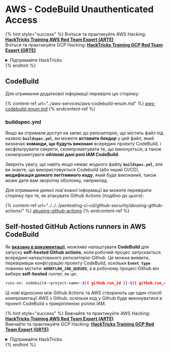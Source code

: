 # AWS - CodeBuild Unauthenticated Access

{% hint style="success" %}
Вчіться та практикуйте AWS Hacking:<img src="/.gitbook/assets/image.png" alt="" data-size="line">[**HackTricks Training AWS Red Team Expert (ARTE)**](https://training.hacktricks.xyz/courses/arte)<img src="/.gitbook/assets/image.png" alt="" data-size="line">\
Вчіться та практикуйте GCP Hacking: <img src="/.gitbook/assets/image (2).png" alt="" data-size="line">[**HackTricks Training GCP Red Team Expert (GRTE)**<img src="/.gitbook/assets/image (2).png" alt="" data-size="line">](https://training.hacktricks.xyz/courses/grte)

<details>

<summary>Підтримайте HackTricks</summary>

* Перевірте [**плани підписки**](https://github.com/sponsors/carlospolop)!
* **Приєднуйтесь до** 💬 [**групи Discord**](https://discord.gg/hRep4RUj7f) або [**групи telegram**](https://t.me/peass) або **слідкуйте** за нами у **Twitter** 🐦 [**@hacktricks\_live**](https://twitter.com/hacktricks\_live)**.**
* **Діліться хакерськими трюками, подаючи PR до** [**HackTricks**](https://github.com/carlospolop/hacktricks) та [**HackTricks Cloud**](https://github.com/carlospolop/hacktricks-cloud) репозиторіїв на github.

</details>
{% endhint %}

## CodeBuild

Для отримання додаткової інформації перевірте цю сторінку:

{% content-ref url="../aws-services/aws-codebuild-enum.md" %}
[aws-codebuild-enum.md](../aws-services/aws-codebuild-enum.md)
{% endcontent-ref %}

### buildspec.yml

Якщо ви отримали доступ на запис до репозиторію, що містить файл під назвою **`buildspec.yml`**, ви можете **вставити бекдор** у цей файл, який визначає **команди, що будуть виконані** всередині проекту CodeBuild, і ексфільтрувати секрети, скомпрометувати те, що виконується, а також скомпрометувати **облікові дані ролі IAM CodeBuild**.

Зверніть увагу, що навіть якщо немає жодного файлу **`buildspec.yml`**, але ви знаєте, що використовується Codebuild (або інший CI/CD), **модифікація деякого легітимного коду**, який буде виконаний, також може дати вам зворотну оболонку, наприклад.

Для отримання деякої пов'язаної інформації ви можете перевірити сторінку про те, як атакувати Github Actions (подібно до цього):

{% content-ref url="../../../pentesting-ci-cd/github-security/abusing-github-actions/" %}
[abusing-github-actions](../../../pentesting-ci-cd/github-security/abusing-github-actions/)
{% endcontent-ref %}

## Self-hosted GitHub Actions runners in AWS CodeBuild <a href="#action-runner" id="action-runner"></a>

Як [**вказано в документації**](https://docs.aws.amazon.com/codebuild/latest/userguide/action-runner.html), можливо налаштувати **CodeBuild** для запуску **self-hosted Github actions**, коли робочий процес запускається всередині налаштованого репозиторію Github. Це можна виявити, перевіривши конфігурацію проекту CodeBuild, оскільки **`Event type`** повинен містити: **`WORKFLOW_JOB_QUEUED`**, а в робочому процесі Github він вибере **self-hosted** runner, як це:
```bash
runs-on: codebuild-<project-name>-${{ github.run_id }}-${{ github.run_attempt }}
```
Ці нові відносини між Github Actions та AWS створюють ще один спосіб компрометації AWS з Github, оскільки код у Github буде виконуватися в проекті CodeBuild з прикріпленою роллю IAM.

{% hint style="success" %}
Вивчайте та практикуйте AWS Hacking:<img src="/.gitbook/assets/image.png" alt="" data-size="line">[**HackTricks Training AWS Red Team Expert (ARTE)**](https://training.hacktricks.xyz/courses/arte)<img src="/.gitbook/assets/image.png" alt="" data-size="line">\
Вивчайте та практикуйте GCP Hacking: <img src="/.gitbook/assets/image (2).png" alt="" data-size="line">[**HackTricks Training GCP Red Team Expert (GRTE)**<img src="/.gitbook/assets/image (2).png" alt="" data-size="line">](https://training.hacktricks.xyz/courses/grte)

<details>

<summary>Підтримайте HackTricks</summary>

* Перевірте [**плани підписки**](https://github.com/sponsors/carlospolop)!
* **Приєднуйтесь до** 💬 [**групи Discord**](https://discord.gg/hRep4RUj7f) або [**групи Telegram**](https://t.me/peass) або **слідкуйте** за нами у **Twitter** 🐦 [**@hacktricks\_live**](https://twitter.com/hacktricks\_live)**.**
* **Діліться хакерськими трюками, подаючи PR до** [**HackTricks**](https://github.com/carlospolop/hacktricks) та [**HackTricks Cloud**](https://github.com/carlospolop/hacktricks-cloud) репозиторіїв на github.

</details>
{% endhint %}
